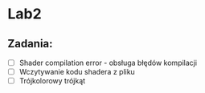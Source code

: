 # Lab2

## Zadania:

* [ ] Shader compilation error - obsługa błędów kompilacji
* [ ] Wczytywanie kodu shadera z pliku
* [ ] Trójkolorowy trójkąt